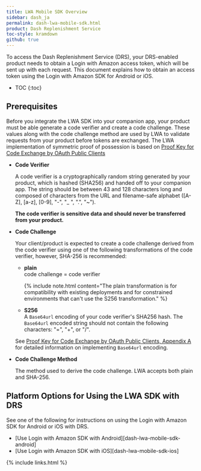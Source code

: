 ```yaml
---
title: LWA Mobile SDK Overview
sidebar: dash_ja
permalink: dash-lwa-mobile-sdk.html
product: Dash Replenishment Service
toc-style: kramdown
github: true
---
```


To access the Dash Replenishment Service (DRS), your DRS-enabled product needs to obtain a Login with Amazon access token, which will be sent up with each request. This document explains how to obtain an access token using the Login with Amazon SDK for Android or iOS.

* TOC
{:toc}

## Prerequisites

Before you integrate the LWA SDK into your companion app, your product must be able generate a code verifier and create a code challenge. These values along with the code challenge method are used by LWA to validate requests from your product before tokens are exchanged. The LWA implementation of symmetric proof of possession is based on [Proof Key for Code Exchange by OAuth Public Clients](https://tools.ietf.org/html/rfc7636)

* **Code Verifier**

  A code verifier is a cryptographically random string generated by your product, which is hashed (SHA256) and handed off to your companion app. The string should be between 43 and 128 characters long and composed of characters from the URL and filename-safe alphabet ([A-Z], [a-z], [0-9], "-", "_ ", ".", "~").

  **The code verifier is sensitive data and should never be transferred from your product.**

* **Code Challenge**

  Your client/product is expected to create a code challenge derived from the code verifier using one of the following transformations of the code verifier, however, SHA-256 is recommended:

  * **plain**  
    code challenge = code verifier

    {% include note.html content="The plain transformation is for compatibility with existing deployments and for constrained environments that can't use the S256 transformation." %}  

  * **S256**  
    A `Base64url` encoding of your code verifier's SHA256 hash. The `Base64url` encoded string should not contain the following characters: "=", "+", or "/".

  See [Proof Key for Code Exchange by OAuth Public Clients, Appendix A](https://tools.ietf.org/html/rfc7636#appendix-A) for detailed information on implementing `Base64url` encoding.  

* **Code Challenge Method**

  The method used to derive the code challenge. LWA accepts both plain and SHA-256.

## Platform Options for Using the LWA SDK with DRS

See one of the following for instructions on using the Login with Amazon SDK for Android or iOS with DRS.

* [Use Login with Amazon SDK with Android][dash-lwa-mobile-sdk-android]
* [Use Login with Amazon SDK with iOS][dash-lwa-mobile-sdk-ios]

{% include links.html %}
